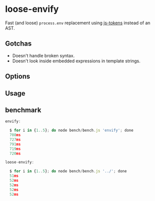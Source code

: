 # loose-envify

Fast (and loose) `process.env` replacement using [js-tokens](https://github.com/lydell/js-tokens) instead of an AST.

## Gotchas

* Doesn't handle broken syntax.
* Doesn't look inside embedded expressions in template strings.

## Options

## Usage

## benchmark

```js
envify:

  $ for i in {1..5}; do node bench/bench.js 'envify'; done
  708ms
  727ms
  791ms
  719ms
  720ms

loose-envify:

  $ for i in {1..5}; do node bench/bench.js '../'; done
  51ms
  52ms
  52ms
  52ms
  52ms
```
